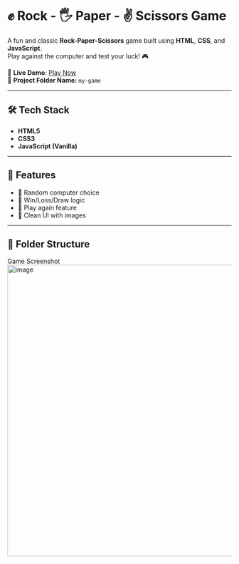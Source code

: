 # ✊ Rock - 🖐️ Paper - ✌️ Scissors Game

A fun and classic **Rock-Paper-Scissors** game built using **HTML**, **CSS**, and **JavaScript**.  
Play against the computer and test your luck! 🎮

🔗 **Live Demo**: [Play Now](https://amirsuhail21.github.io/Rock-Paper-Scissors/)  
📁 **Project Folder Name:** `my-game`

---

## 🛠️ Tech Stack

- **HTML5**
- **CSS3**
- **JavaScript (Vanilla)**

---

## 🚀 Features

- 🤖 Random computer choice
- 🧠 Win/Loss/Draw logic
- 🔁 Play again feature
- 🎨 Clean UI with images

---

## 📂 Folder Structure

Game Screenshot
<img width="1336" height="654" alt="image" src="https://github.com/user-attachments/assets/c37c24b2-efc3-4582-b8b4-d3b9dbe54f67" />

